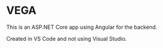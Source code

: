 # VEGA
This is an ASP.NET Core app using Angular for the backend.

Created in VS Code and not using Visual Studio.